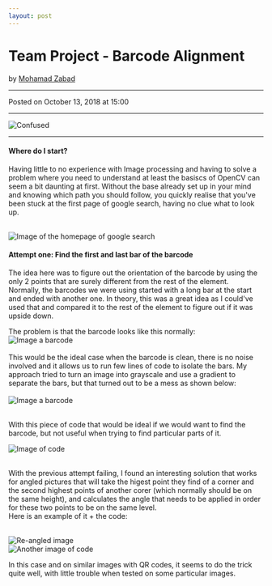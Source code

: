 ```yaml
---
layout: post
---
```


<!-- Page Content -->
<div class="container">
    <div class="row">
        <!-- Post Content Column -->
        <div class="col-lg-12">
            <!-- Title -->
            <h1 class="mt-4">Team Project - Barcode Alignment</h1>
            <!-- Author -->
            <p class="lead">
            by
            <a href="#">Mohamad Zabad</a>
            </p>
            <hr>
            <!-- Date/Time -->
            <p>Posted on October 13, 2018 at 15:00</p>
            <hr>
            <!-- Preview Image -->
            <img class="img-fluid rounded" src="{{ "/assets/lost.jpg" | prepend: site.baseurl }}" alt="Confused">
            <hr>
            <!-- Post Content -->
            <h4>Where do I start?</h4>
            <p>Having little to no experience with Image processing and having to solve a problem where you need to understand at least the basiscs of OpenCV can seem a bit daunting at first. Without the base already set up in your mind and knowing which path you should follow, you quickly realise that you've been stuck at the first page of google search, having no clue what to look up.</p><br>
            <img class="img-fluid rounded" src="{{ "/assets/google.PNG" | prepend: site.baseurl }}" alt="Image of the homepage of google search"><br>
            <h4>Attempt one: Find the first and last bar of the barcode</h4>
            <p>The idea here was to figure out the orientation of the barcode by using the only 2 points that are surely different from the rest of the element.<br>
            Normally, the barcodes we were using started with a long bar at the start and ended with another one. In theory, this was a great idea as I could've used that and compared it to the rest of the element to figure out if it was upside down.</p>
            The problem is that the barcode looks like this normally:<br>
            <img class="img-fluid rounded" src="{{ "/assets/barcode-clean.PNG" | prepend: site.baseurl }}" alt="Image a barcode"><br><br>
            This would be the ideal case when the barcode is clean, there is no noise involved and it allows us to run few lines of code to isolate the bars.
            My approach tried to turn an image into grayscale and use a gradient to separate the bars, but that turned out to be a mess as shown below:<br><br>
            <img class="img-fluid rounded" src="{{ "/assets/barcode-dirty.PNG" | prepend: site.baseurl }}" alt="Image a barcode"><br><br>
            <p>With this piece of code that would be ideal if we would want to find the barcode, but not useful when trying to find particular parts of it.</p>
            <img class="img-fluid rounded" src="{{ "/assets/code1.PNG" | prepend: site.baseurl }}" alt="Image of code"><br><br>
            <p>With the previous attempt failing, I found an interesting solution that works for angled pictures that will take the higest point they find of a corner and the second highest points of another corer (which normally should be on the same height), and calculates the angle that needs to be applied in order for these two points to be on the same level.<br>Here is an example of it + the code:</p><br>
            <img class="img-fluid rounded" src="{{ "/assets/angle.PNG" | prepend: site.baseurl }}" alt="Re-angled image"><br>
            <img class="img-fluid rounded" src="{{ "/assets/code2.PNG" | prepend: site.baseurl }}" alt="Another image of code"><br>
            <p>In this case and on similar images with QR codes, it seems to do the trick quite well, with little trouble when tested on some particular images.</p>
        </div>
    </div>
    <!-- /.row -->
</div>
<!-- /.container -->



